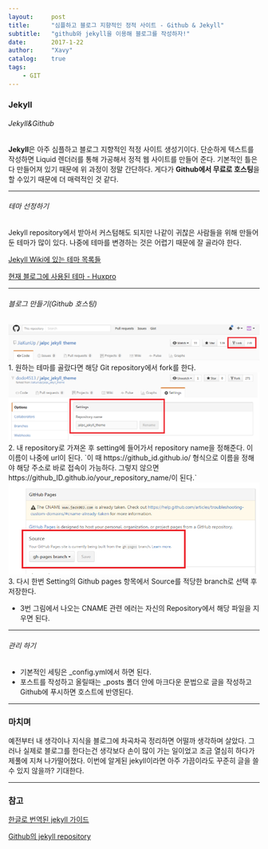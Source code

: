 ```yaml
---
layout:     post
title:      "심플하고 블로그 지향적인 정적 사이트 - Github & Jekyll"
subtitle:   "github와 jekyll을 이용해 블로그를 작성하자!"
date:       2017-1-22
author:     "Xavy"
catalog:    true
tags:
    - GIT
---
```


### Jekyll

###### Jekyll&Github
 
**Jekyll**은 아주 심플하고 블로그 지향적인 적정 사이트 생성기이다. 단순하게 텍스트를 작성하면 Liquid 렌더러를 통해 가공해서 정적 웹 사이트를 만들어 준다. 기본적인 틀은 다 만들어져 있기 때문에 위 과정이 정말 간단하다.  게다가 **Github에서 무료로 호스팅**을 할 수있기 때문에 더 매력적인 것 같다.

- - -
 
###### 테마 선정하기
 Jekyll repository에서 받아서 커스텀해도 되지만 나같이 귀찮은 사람들을 위해 만들어둔 테마가 많이 있다.
 나중에 테마를 변경하는 것은 어렵기 때문에 잘 골라야 한다.
 
[Jekyll Wiki에 있는 테마 목록들](https://github.com/jekyll/jekyll/wiki/Themes)

[현재 블로그에 사용된 테마 - Huxpro](https://github.com/Huxpro/huxpro.github.io)

- - -

###### 블로그 만들기(Github 호스팅)
<img class="shadow" src="/img/my-post/20170122_jekyll/jekyll_1.png" alt="jekyll1">
 1. 원하는 테마를 골랐다면 해당 Git repository에서 fork를 한다.
<img class="shadow" src="/img/my-post/20170122_jekyll/jekyll_2.png" alt="jekyll2" >
 2. 내 repository로 가져온 후 setting에 들어가서 repository name을 정해준다. 이 이름이 나중에 url이 된다. `이 때 https://github_id.github.io/ 형식으로 이름을 정해야 해당 주소로 바로 접속이 가능하다. 그렇지 않으면 https://github_ID.github.io/your_repository_name/이 된다.`
<img class="shadow" src="/img/my-post/20170122_jekyll/jekyll_3.png" alt="jekyll3">
 3. 다시 한번 Setting의 Github pages 항목에서 Source를 적당한 branch로 선택 후 저장한다.

- 3번 그림에서 나오는 CNAME 관련 에러는 자신의 Repository에서 해당 파일을 지우면 된다.

- - -

###### 관리 하기

 - 기본적인 세팅은 _config.yml에서 하면 된다.
 - 포스트를 작성하고 올릴때는 _posts 폴더 안에 마크다운 문법으로 글을 작성하고 Github에 푸시하면 호스트에 반영된다.

- - -

### 마치며
 예전부터 내 생각이나 지식을 블로그에 차곡차곡 정리하면 어떨까 생각하며 살았다. 그러나 실제로 블로그를 한다는건 생각보다 손이 많이 가는 일이었고 조금 열심히 하다가 제풀에 지쳐 나가떨어졌다. 이번에 알게된 jekyll이라면 아주 가끔이라도 꾸준히 글을 쓸 수 있지 않을까? 기대한다.

- - -

### 참고
[한글로 번역된 jekyll 가이드](https://jekyllrb-ko.github.io/)

[Github의 jekyll repository ](https://github.com/jekyll/jekyll)
